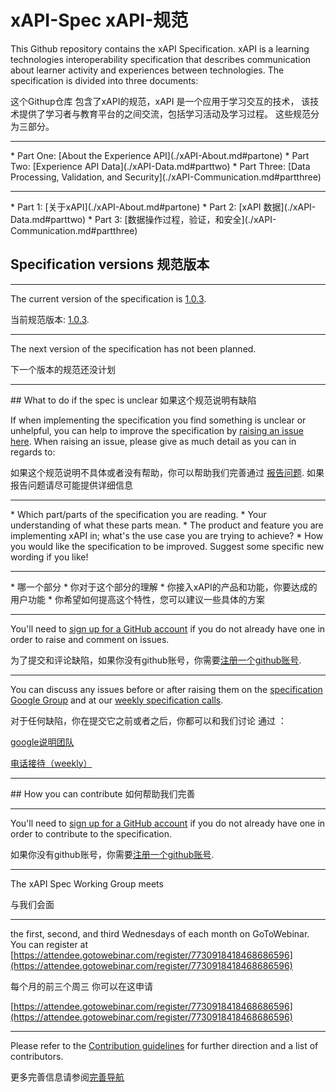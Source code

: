 # xAPI-Spec  xAPI-规范 
 
This Github repository contains the xAPI Specification. xAPI is a learning
technologies interoperability specification that describes communication
about learner activity and experiences between technologies. The specification is
divided into three documents:

这个Githup仓库 包含了xAPI的规范，xAPI 是一个应用于学习交互的技术，
该技术提供了学习者与教育平台的之间交流，包括学习活动及学习过程。
这些规范分为三部分。
<hr>
*   Part One:   [About the Experience API](./xAPI-About.md#partone)
*   Part Two:   [Experience API Data](./xAPI-Data.md#parttwo)
*   Part Three: [Data Processing, Validation, and Security](./xAPI-Communication.md#partthree)
<hr>
*   Part 1:   [关于xAPI](./xAPI-About.md#partone)
*   Part 2:   [xAPI 数据](./xAPI-Data.md#parttwo)
*   Part 3: [数据操作过程，验证，和安全](./xAPI-Communication.md#partthree)


## Specification versions 规范版本
<hr>

The current version of the specification is
[1.0.3](https://github.com/adlnet/xAPI-Spec/).

当前规范版本:
[1.0.3](https://github.com/adlnet/xAPI-Spec/).
<hr>
The next version of the specification has not been planned. 
 
下一个版本的规范还没计划
<hr>
## What to do if the spec is unclear 如果这个规范说明有缺陷

If when implementing the specification you find something is unclear or
unhelpful, you can help to improve the specification by
[raising an issue here](https://github.com/adlnet/xAPI-Spec/issues). When
raising an issue, please give as much detail as you can in regards to:

如果这个规范说明不具体或者没有帮助，你可以帮助我们完善通过
[报告问题](https://github.com/adlnet/xAPI-Spec/issues). 如果报告问题请尽可能提供详细信息

<hr>
* Which part/parts of the specification you are reading.
* Your understanding of what these parts mean.
* The product and feature you are implementing xAPI in; what's the use case you
  are trying to achieve?
* How you would like the specification to be improved. Suggest some specific new
  wording if you like!
<hr>
* 哪一个部分
* 你对于这个部分的理解
* 你接入xAPI的产品和功能，你要达成的用户功能
* 你希望如何提高这个特性，您可以建议一些具体的方案
<hr>

You'll need to [sign up for a GitHub account](https://github.com/signup/free) if you do not already have one in order to raise and comment on issues.

为了提交和评论缺陷，如果你没有github账号，你需要[注册一个github账号](https://github.com/signup/free).
        
<hr>

You can discuss any issues before or after raising them on the
[specification Google Group](https://groups.google.com/a/adlnet.gov/forum/#!forum/xapi-spec)
and at our
[weekly specification calls](https://attendee.gotowebinar.com/register/7730918418468686596).


对于任何缺陷，你在提交它之前或者之后，你都可以和我们讨论 
通过 ：

[google说明团队](https://groups.google.com/a/adlnet.gov/forum/#!forum/xapi-spec)


[电话接待（weekly）](https://attendee.gotowebinar.com/register/7730918418468686596)

<hr>
## How you can contribute 如何帮助我们完善

<hr>

You'll need to [sign up for a GitHub account](https://github.com/signup/free) if
you do not already have one in order to contribute to the specification.

如果你没有github账号，你需要[注册一个github账号](https://github.com/signup/free).


<hr>

The xAPI Spec Working Group meets

与我们会面


<hr>

the first, second, and third Wednesdays of each month on GoToWebinar. You can register at [https://attendee.gotowebinar.com/register/7730918418468686596](https://attendee.gotowebinar.com/register/7730918418468686596)

每个月的前三个周三  你可以在这申请

[https://attendee.gotowebinar.com/register/7730918418468686596](https://attendee.gotowebinar.com/register/7730918418468686596)


<hr>

Please refer to the [Contribution guidelines](CONTRIBUTING.md) for further direction and a list of contributors.

更多完善信息请参阅[完善导航](CONTRIBUTING.md)
